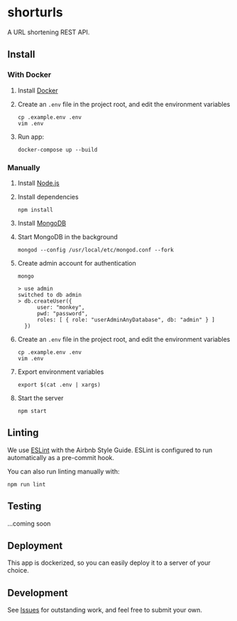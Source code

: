# shorturls

A URL shortening REST API.

## Install

### With Docker

1. Install [Docker](https://docs.docker.com/compose/install/)

1. Create an `.env` file in the project root, and edit the environment variables

    ```shell
    cp .example.env .env
    vim .env
    ```

1. Run app:

    ```shell
    docker-compose up --build
    ```

### Manually

1. Install [Node.js](https://nodejs.org/en/)

1. Install dependencies

    ```shell
    npm install
    ```

1. Install [MongoDB](https://docs.mongodb.com/manual/administration/install-community/)

1. Start MongoDB in the background

    ```shell
    mongod --config /usr/local/etc/mongod.conf --fork
    ```

1. Create admin account for authentication

    ```shell
    mongo
    ```

    ```
    > use admin
    switched to db admin
    > db.createUser({
          user: "monkey",
          pwd: "password",
          roles: [ { role: "userAdminAnyDatabase", db: "admin" } ]
      })
    ```

1. Create an `.env` file in the project root, and edit the environment variables

    ```shell
    cp .example.env .env
    vim .env
    ```

1. Export environment variables

    ```shell
    export $(cat .env | xargs)
    ```

1. Start the server

    ```shell
    npm start
    ```

## Linting

We use [ESLint](https://www.npmjs.com/package/eslint) with the Airbnb Style
Guide. ESLint is configured to run automatically as a pre-commit hook.

You can also run linting manually with:

```shell
npm run lint
```

## Testing

...coming soon

## Deployment

This app is dockerized, so you can easily deploy it to a server of your choice.

## Development

See [Issues](https://github.com/cesarferradas/shorturls/issues) for outstanding work, and feel free to submit your own.
